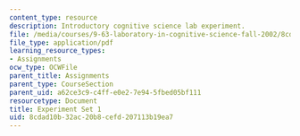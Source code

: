 ```yaml
---
content_type: resource
description: Introductory cognitive science lab experiment.
file: /media/courses/9-63-laboratory-in-cognitive-science-fall-2002/8cdad10b32ac20b8cefd207113b19ea7_experiment_1.pdf
file_type: application/pdf
learning_resource_types:
- Assignments
ocw_type: OCWFile
parent_title: Assignments
parent_type: CourseSection
parent_uid: a62ce3c9-c4ff-e0e2-7e94-5fbed05bf111
resourcetype: Document
title: Experiment Set 1
uid: 8cdad10b-32ac-20b8-cefd-207113b19ea7
---
```


